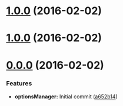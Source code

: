 <a name="1.0.0"></a>
# [1.0.0](https://github.com/Jerskouille/options-manager/compare/v1.0.0...v1.0.0) (2016-02-02)




<a name="1.0.0"></a>
# [1.0.0](https://github.com/Jerskouille/options-manager/compare/v0.0.0...v1.0.0) (2016-02-02)




<a name="0.0.0"></a>
# [0.0.0](https://github.com/Jerskouille/options-manager/compare/a652b14...v0.0.0) (2016-02-02)


### Features

* **optionsManager:** Initial commit ([a652b14](https://github.com/Jerskouille/options-manager/commit/a652b14))



